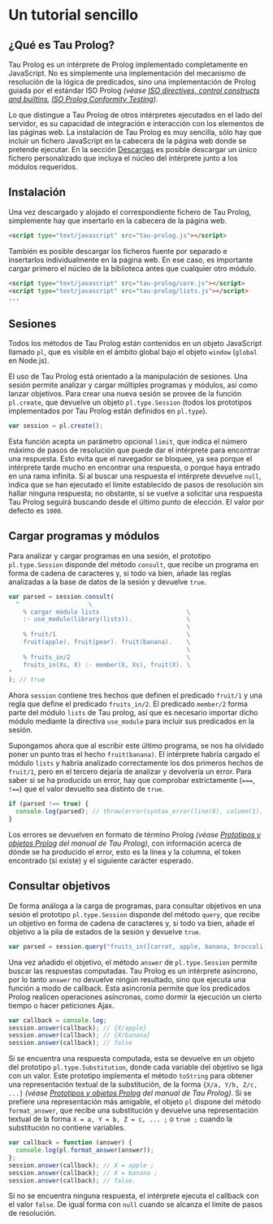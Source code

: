 # Un tutorial sencillo

## ¿Qué es Tau Prolog?

Tau Prolog es un intérprete de Prolog implementado completamente en JavaScript. No es simplemente una implementación del mecanismo de resolución de la lógica de predicados, sino una implementación de Prolog guiada por el estándar ISO Prolog _(véase [ISO directives, control constructs and builtins](http://www.deransart.fr/prolog/bips.html), [ISO Prolog Conformity Testing](http://www.complang.tuwien.ac.at/ulrich/iso-prolog/conformity_testing))_.

Lo que distingue a Tau Prolog de otros intérpretes ejecutados en el lado del servidor, es su capacidad de integración e interacción con los elementos de las páginas web. La instalación de Tau Prolog es muy sencilla, sólo hay que incluir un fichero JavaScript en la cabecera de la página web donde se pretende ejecutar. En la sección [Descargas](http://tau-prolog.org/downloads) es posible descargar un único fichero personalizado que incluya el núcleo del intérprete junto a los módulos requeridos.

## Instalación

Una vez descargado y alojado el correspondiente fichero de Tau Prolog, simplemente hay que insertarlo en la cabecera de la página web.

```html
<script type="text/javascript" src="tau-prolog.js"></script>
```

También es posible descargar los ficheros fuente por separado e insertarlos individualmente en la página web. En ese caso, es importante cargar primero el núcleo de la biblioteca antes que cualquier otro módulo.

```html
<script type="text/javascript" src="tau-prolog/core.js"></script>
<script type="text/javascript" src="tau-prolog/lists.js"></script>
...
```

## Sesiones

Todos los métodos de Tau Prolog están contenidos en un objeto JavaScript llamado `pl`, que es visible en el ámbito global bajo el objeto `window` (`global` en Node.js).

El uso de Tau Prolog está orientado a la manipulación de sesiones. Una sesión permite analizar y cargar múltiples programas y módulos, así como lanzar objetivos. Para crear una nueva sesión se provee de la función `pl.create`, que devuelve un objeto `pl.type.Session` (todos los prototipos implementados por Tau Prolog están definidos en `pl.type`).

```javascript
var session = pl.create();
```

Esta función acepta un parámetro opcional `limit`, que indica el número máximo de pasos de resolución que puede dar el intérprete para encontrar una respuesta. Esto evita que el navegador se bloquee, ya sea porque el intérprete tarde mucho en encontrar una respuesta, o porque haya entrado en una rama infinita. Si al buscar una respuesta el intérprete devuelve `null`, indica que se han ejecutado el límite establecido de pasos de resolución sin hallar ninguna respuesta; no obstante, si se vuelve a solicitar una respuesta Tau Prolog seguirá buscando desde el último punto de elección. El valor por defecto es `1000`.

## Cargar programas y módulos

Para analizar y cargar programas en una sesión, el prototipo `pl.type.Session` disponde del método `consult`, que recibe un programa en forma de cadena de caracteres y, si todo va bien, añade las reglas analizadas a la base de datos de la sesión y devuelve `true`.

```javascript
var parsed = session.consult(
  "                   \
	% cargar módulo lists                        \
	:- use_module(library(lists)).               \
	                                             \
	% fruit/1                                    \
	fruit(apple). fruit(pear). fruit(banana).    \
	                                             \
	% fruits_in/2                                \
	fruits_in(Xs, X) :- member(X, Xs), fruit(X). \
"
); // true
```

Ahora `session` contiene tres hechos que definen el predicado `fruit/1` y una regla que define el predicado `fruits_in/2`. El predicado `member/2` forma parte del módulo `lists` de Tau prolog, así que es necesario importar dicho módulo mediante la directiva `use_module` para incluir sus predicados en la sesión.

Supongamos ahora que al escribir este último programa, se nos ha olvidado poner un punto tras el hecho `fruit(banana)`. El intérprete habría cargado el módulo `lists` y habría analizado correctamente los dos primeros hechos de `fruit/1`, pero en el tercero dejaría de analizar y devolvería un error. Para saber si se ha producido un error, hay que comprobar estrictamente (`===`, `!==`) que el valor devuelto sea distinto de `true`.

```javascript
if (parsed !== true) {
  console.log(parsed); // throw(error(syntax_error(line(8), column(1), found(fruits_in), cause('. or expression expected'))))
}
```

Los errores se devuelven en formato de término Prolog _(véase [Prototipos y objetos Prolog](http;//tau-prolog.org/manual/es/prototipos-y-objetos-prolog)</a> del manual de Tau Prolog)_, con información acerca de dónde se ha producido el error, esto es la línea y la columna, el token encontrado (si existe) y el siguiente carácter esperado.

## Consultar objetivos

De forma análoga a la carga de programas, para consultar objetivos en una sesión el prototipo `pl.type.Session` disponde del método `query`, que recibe un objetivo en forma de cadena de caracteres y, si todo va bien, añade el objetivo a la pila de estados de la sesión y devuelve `true`.

```javascript
var parsed = session.query("fruits_in([carrot, apple, banana, broccoli], X)."); // true
```

Una vez añadido el objetivo, el método `answer` de `pl.type.Session` permite buscar las respuestas computadas. Tau Prolog es un intérprete asíncrono, por lo tanto `answer` no devuelve ningún resultado, sino que ejecuta una función a modo de callback. Esta asincronía permite que los predicados Prolog realicen operaciones asíncronas, como dormir la ejecución un cierto tiempo o hacer peticiones Ajax.

```javascript
var callback = console.log;
session.answer(callback); // {X/apple}
session.answer(callback); // {X/banana}
session.answer(callback); // false
```

Si se encuentra una respuesta computada, esta se devuelve en un objeto del prototipo `pl.type.Substitution`, donde cada variable del objetivo se liga con un valor. Este prototipo implementa el método `toString` para obtener una representación textual de la substitución, de la forma `{X/a, Y/b, Z/c, ...}` _(véase [Prototipos y objetos Prolog](http://tau-prolog.org/manual/es/prototipos-y-objetos-prolog#substituciones) del manual de Tau Prolog)_. Si se prefiere una representación más amigable, el objeto `pl` dispone del método `format_answer`, que recibe una substitución y devuelve una representación textual de la forma `X = a, Y = b, Z = c, ... ;` o `true ;` cuando la substitución no contiene variables.

```javascript
var callback = function (answer) {
  console.log(pl.format_answer(answer));
};
session.answer(callback); // X = apple ;
session.answer(callback); // X = banana ;
session.answer(callback); // false.
```

Si no se encuentra ninguna respuesta, el intérprete ejecuta el callback con el valor `false`. De igual forma con `null` cuando se alcanza el límite de pasos de resolución.
